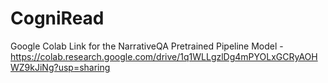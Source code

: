 # CogniRead

Google Colab Link for the NarrativeQA Pretrained Pipeline Model - https://colab.research.google.com/drive/1q1WLLgzlDg4mPYOLxGCRyAOHWZ9kJiNg?usp=sharing
